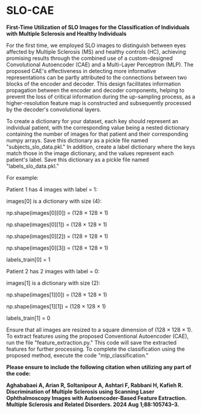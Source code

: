 # SLO-CAE
**First-Time Utilization of SLO Images for the Classification of Individuals with Multiple Sclerosis and Healthy Individuals**


For the first time, we employed SLO images to distinguish between eyes affected by Multiple Sclerosis (MS) and healthy controls (HC), achieving promising results through the combined use of a custom-designed Convolutional Autoencoder (CAE) and a Multi-Layer Perceptron (MLP). The proposed CAE's effectiveness in detecting more informative representations can be partly attributed to the connections between two blocks of the encoder and decoder. This design facilitates information propagation between the encoder and decoder components, helping to prevent the loss of critical information during the up-sampling process, as a higher-resolution feature map is constructed and subsequently processed by the decoder's convolutional layers.



To create a dictionary for your dataset, each key should represent an individual patient, with the corresponding value being a nested dictionary containing the number of images for that patient and their corresponding numpy arrays. Save this dictionary as a pickle file named "subjects_slo_data.pkl." In addition, create a label dictionary where the keys match those in the image dictionary, and the values represent each patient's label. Save this dictionary as a pickle file named "labels_slo_data.pkl."


For example:

Patient 1 has 4 images with label = 1:

images[0] is a dictionary with size (4):

np.shape(images[0][0]) = (128 × 128 × 1)

np.shape(images[0][1]) = (128 × 128 × 1)

np.shape(images[0][2]) = (128 × 128 × 1)

np.shape(images[0][3]) = (128 × 128 × 1)


labels_train[0] = 1





Patient 2 has 2 images with label = 0:


images[1] is a dictionary with size (2):

np.shape(images[1][0]) = (128 × 128 × 1)

np.shape(images[1][1]) = (128 × 128 × 1)

labels_train[1] = 0


Ensure that all images are resized to a square dimension of (128 × 128 × 1). To extract features using the proposed Conventional Autoencoder (CAE), run the file "feature_extraction.py." This code will save the extracted features for further processing. To complete the classification using the proposed method, execute the code "mlp_classification."






**Please ensure to include the following citation when utilizing any part of the code:**

**Aghababaei A, Arian R, Soltanipour A, Ashtari F, Rabbani H, Kafieh R. Discrimination of Multiple Sclerosis using Scanning Laser Ophthalmoscopy Images with Autoencoder-Based Feature Extraction. Multiple Sclerosis and Related Disorders. 2024 Aug 1;88:105743–3.**
